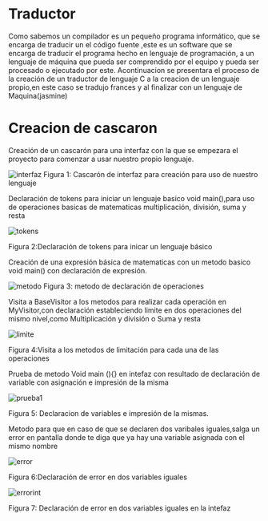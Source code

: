 # Traductor

Como sabemos un compilador es un pequeño programa informático,  que se encarga de traducir un el código fuente ,este es un 
software que se encarga de traducir el programa hecho en lenguaje de programación, a un lenguaje de máquina que pueda ser 
comprendido por el equipo y pueda ser procesado o ejecutado por este.
Acontinuacion se presentara el proceso de la creación de un traductor de lenguaje C a la creacion de un lenguaje propio,en este caso se tradujo frances y al finalizar con un lenguaje de Maquina(jasmine)


# Creacion de cascaron

Creación de un cascarón para una interfaz con la que se empezara el proyecto para comenzar a usar nuestro propio lenguaje.

![interfaz](https://user-images.githubusercontent.com/93956966/204643194-8fdeca79-6076-47e4-8e78-bb60130d4d0e.png)
    Figura 1: Cascarón de interfaz para creación para uso de nuestro lenguaje

Declaración de tokens para iniciar un lenguaje basico void main(),para uso de operaciones basicas de matematicas multiplicación, división, suma y resta

![tokens](https://user-images.githubusercontent.com/93956966/204643470-524fc3f6-ab3c-4191-a548-5c07bdb77e69.png)

Figura 2:Declaración de tokens para inicar un lenguaje básico 
  
 Creación de una expresión básica de matematicas con un metodo  basico void  main() con declaración de expresión.
 
 ![metodo](https://user-images.githubusercontent.com/93956966/204644094-81dfda11-d6c1-42c3-8749-0c4d99696cb9.png)
Figura 3: metodo de declaración de operaciones

Visita a BaseVisitor a los metodos para realizar cada operación en MyVisitor,con declaración estableciendo limite en dos operaciones del mismo nivel,como Multiplicación y división o Suma y resta 

![limite](https://user-images.githubusercontent.com/93956966/204644283-0cfa9e6e-391d-44f6-a272-af628ece7270.png)

Figura 4:Visita a los metodos de limitación para cada una de las operaciones 

Prueba de metodo Void main (){} en intefaz con resultado de declaración de variable con asignación e impresión de la misma 

![prueba1](https://user-images.githubusercontent.com/93956966/204644778-c5776ae3-ba59-4816-9f01-42d25c4090ad.png)

Figura 5: Declaracion de variables e impresión de la mismas.

Metodo para que en caso de que se declaren dos varibales iguales,salga un error en pantalla donde te diga que ya hay una variable asignada con el mismo nombre 

![error](https://user-images.githubusercontent.com/93956966/204645737-e2850eaa-1a3b-4add-a689-8bed084069ca.png)

Figura 6:Declaración de error en dos variables iguales   

![errorint](https://user-images.githubusercontent.com/93956966/204645895-f129edb7-7d21-4fc2-a918-bcea35268918.png)

Figura 7: Declaración de error en dos variables iguales en la intefaz   

